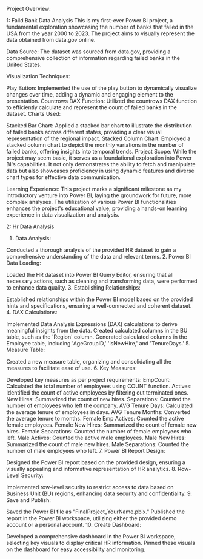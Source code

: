 Project Overview:

1: Faild Bank Data Analysis
This is my first-ever Power BI project, a fundamental exploration showcasing the number of banks that failed in the USA from the year 2000 to 2023. The project aims to visually represent the data obtained from data.gov online.

Data Source:
The dataset was sourced from data.gov, providing a comprehensive collection of information regarding failed banks in the United States.

Visualization Techniques:

Play Button: Implemented the use of the play button to dynamically visualize changes over time, adding a dynamic and engaging element to the presentation.
Countrows DAX Function: Utilized the countrows DAX function to efficiently calculate and represent the count of failed banks in the dataset.
Charts Used:

Stacked Bar Chart: Applied a stacked bar chart to illustrate the distribution of failed banks across different states, providing a clear visual representation of the regional impact.
Stacked Column Chart: Employed a stacked column chart to depict the monthly variations in the number of failed banks, offering insights into temporal trends.
Project Scope:
While the project may seem basic, it serves as a foundational exploration into Power BI's capabilities. It not only demonstrates the ability to fetch and manipulate data but also showcases proficiency in using dynamic features and diverse chart types for effective data communication.

Learning Experience:
This project marks a significant milestone as my introductory venture into Power BI, laying the groundwork for future, more complex analyses. The utilization of various Power BI functionalities enhances the project's educational value, providing a hands-on learning experience in data visualization and analysis.

2: Hr Data Analysis

1. Data Analysis:

Conducted a thorough analysis of the provided HR dataset to gain a comprehensive understanding of the data and relevant terms.
2. Power BI Data Loading:

Loaded the HR dataset into Power BI Query Editor, ensuring that all necessary actions, such as cleaning and transforming data, were performed to enhance data quality.
3. Establishing Relationships:

Established relationships within the Power BI model based on the provided hints and specifications, ensuring a well-connected and coherent dataset.
4. DAX Calculations:

Implemented Data Analysis Expressions (DAX) calculations to derive meaningful insights from the data.
Created calculated columns in the BU table, such as the 'Region' column.
Generated calculated columns in the Employee table, including 'AgeGroupID,' 'isNewHire,' and 'TenureDays.'
5. Measure Table:

Created a new measure table, organizing and consolidating all the measures to facilitate ease of use.
6. Key Measures:

Developed key measures as per project requirements:
EmpCount: Calculated the total number of employees using COUNT function.
Actives: Identified the count of active employees by filtering out terminated ones.
New Hires: Summarized the count of new hires.
Separations: Counted the number of employees who left the company.
AVG Tenure Days: Calculated the average tenure of employees in days.
AVG Tenure Months: Converted the average tenure to months.
Female Emp Actives: Counted the active female employees.
Female New Hires: Summarized the count of female new hires.
Female Separations: Counted the number of female employees who left.
Male Actives: Counted the active male employees.
Male New Hires: Summarized the count of male new hires.
Male Separations: Counted the number of male employees who left.
7. Power BI Report Design:

Designed the Power BI report based on the provided design, ensuring a visually appealing and informative representation of HR analytics.
8. Row-Level Security:

Implemented row-level security to restrict access to data based on Business Unit (BU) regions, enhancing data security and confidentiality.
9. Save and Publish:

Saved the Power BI file as "FinalProject_YourName.pbix."
Published the report in the Power BI workspace, utilizing either the provided demo account or a personal account.
10. Create Dashboard:

Developed a comprehensive dashboard in the Power BI workspace, selecting key visuals to display critical HR information.
Pinned these visuals on the dashboard for easy accessibility and monitoring.
